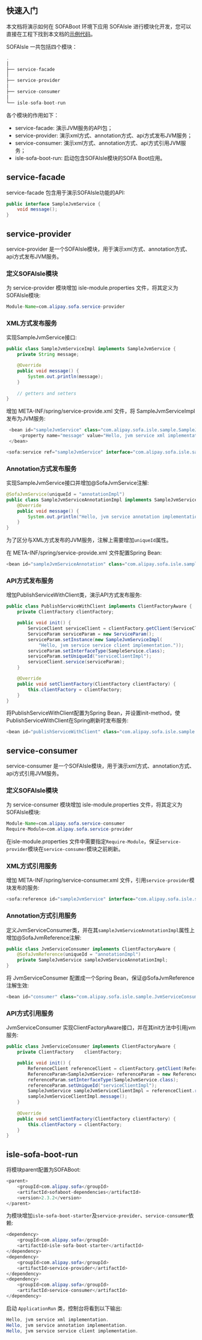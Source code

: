 ## 快速入门

本文档将演示如何在 SOFABoot 环境下应用 SOFAIsle 进行模块化开发，您可以直接在工程下找到本文档的[示例代码](http://gitlab.alipay-inc.com/sofa-open/sofa-isle/tree/open_source/isle-sofa-boot-samples)。

SOFAIsle 一共包括四个模块：

```java
.
│
├── service-facade 
│ 
├── service-provider
│ 
├── service-consumer
│ 
└── isle-sofa-boot-run
```

各个模块的作用如下：

- service-facade: 演示JVM服务的API包；
- service-provider: 演示xml方式、annotation方式、api方式发布JVM服务；
- service-consumer: 演示xml方式、annotation方式、api方式引用JVM服务；
- isle-sofa-boot-run: 启动包含SOFAIsle模块的SOFA Boot应用。

## service-facade

service-facade 包含用于演示SOFAIsle功能的API:

```java
public interface SampleJvmService {
    void message();
}
```

## service-provider

service-provider 是一个SOFAIsle模块，用于演示xml方式、annotation方式、api方式发布JVM服务。

### 定义SOFAIsle模块

为 service-provider 模块增加 isle-module.properties 文件，将其定义为SOFAIsle模块:

```java
Module-Name=com.alipay.sofa.service-provider
```

### XML方式发布服务

实现SampleJvmService接口:

```java
public class SampleJvmServiceImpl implements SampleJvmService {
    private String message;

    @Override
    public void message() {
        System.out.println(message);
    }
															   
	// getters and setters
}
```

增加 META-INF/spring/service-provide.xml 文件，将 SampleJvmServiceImpl 发布为JVM服务:

```java
 <bean id="sampleJvmService" class="com.alipay.sofa.isle.sample.SampleJvmServiceImpl">
     <property name="message" value="Hello, jvm service xml implementation."/>
 </bean>

<sofa:service ref="sampleJvmService" interface="com.alipay.sofa.isle.sample.SampleJvmService"/>
```

### Annotation方式发布服务

实现SampleJvmService接口并增加@SofaJvmService注解:

```java
@SofaJvmService(uniqueId = "annotationImpl")
public class SampleJvmServiceAnnotationImpl implements SampleJvmService {
    @Override
    public void message() {
        System.out.println("Hello, jvm service annotation implementation.");
    }
}
```

为了区分与XML方式发布的JVM服务，注解上需要增加`uniqueId`属性。

在 META-INF/spring/service-provide.xml 文件配置Spring Bean:

```java
<bean id="sampleJvmServiceAnnotation" class="com.alipay.sofa.isle.sample.SampleJvmServiceAnnotationImpl"/>
```

### API方式发布服务

增加PublishServiceWithClient类，演示API方式发布服务:

```java
public class PublishServiceWithClient implements ClientFactoryAware {
    private ClientFactory clientFactory;

    public void init() {
        ServiceClient serviceClient = clientFactory.getClient(ServiceClient.class);
        ServiceParam serviceParam = new ServiceParam();
        serviceParam.setInstance(new SampleJvmServiceImpl(
            "Hello, jvm service service client implementation."));
        serviceParam.setInterfaceType(SampleService.class);
        serviceParam.setUniqueId("serviceClientImpl");
        serviceClient.service(serviceParam);
    }

    @Override
    public void setClientFactory(ClientFactory clientFactory) {
        this.clientFactory = clientFactory;
    }
}
```

将PublishServiceWithClient配置为Spring Bean，并设置init-method，使PublishServiceWithClient在Spring刷新时发布服务:

```java
<bean id="publishServiceWithClient" class="com.alipay.sofa.isle.sample.PublishServiceWithClient" init-method="init"/>
```

## service-consumer

service-consumer 是一个SOFAIsle模块，用于演示xml方式、annotation方式、api方式引用JVM服务。

### 定义SOFAIsle模块

为 service-consumer 模块增加 isle-module.properties 文件，将其定义为SOFAIsle模块:

```java
Module-Name=com.alipay.sofa.service-consumer
Require-Module=com.alipay.sofa.service-provider
```

在isle-module.properties 文件中需要指定`Require-Module`，保证`service-provider`模块在`service-consumer`模块之前刷新。

### XML方式引用服务

增加 META-INF/spring/service-consumer.xml 文件，引用`service-provider`模块发布的服务:

```java
<sofa:reference id="sampleJvmService" interface="com.alipay.sofa.isle.sample.SampleJvmService"/>
```

### Annotation方式引用服务

定义JvmServiceConsumer类，并在其`sampleJvmServiceAnnotationImpl`属性上增加@SofaJvmReference注解: 

```java
public class JvmServiceConsumer implements ClientFactoryAware {
	@SofaJvmReference(uniqueId = "annotationImpl")
    private SampleJvmService sampleJvmServiceAnnotationImpl;
}
```

将 JvmServiceConsumer 配置成一个Spring Bean，保证@SofaJvmReference注解生效:

```java
<bean id="consumer" class="com.alipay.sofa.isle.sample.JvmServiceConsumer" init-method="init" />
```

### API方式引用服务

JvmServiceConsumer 实现ClientFactoryAware接口，并在其init方法中引用jvm服务:

```java
public class JvmServiceConsumer implements ClientFactoryAware {
    private ClientFactory    clientFactory;

    public void init() {
        ReferenceClient referenceClient = clientFactory.getClient(ReferenceClient.class);
        ReferenceParam<SampleJvmService> referenceParam = new ReferenceParam<>();
        referenceParam.setInterfaceType(SampleJvmService.class);
        referenceParam.setUniqueId("serviceClientImpl");
        SampleJvmService sampleJvmServiceClientImpl = referenceClient.reference(referenceParam);
        sampleJvmServiceClientImpl.message();
    }
															   
	@Override
    public void setClientFactory(ClientFactory clientFactory) {
        this.clientFactory = clientFactory;
    }
}
```

## isle-sofa-boot-run

将模块parent配置为SOFABoot:

```java
<parent>
    <groupId>com.alipay.sofa</groupId>
    <artifactId>sofaboot-dependencies</artifactId>
    <version>2.3.2</version>
</parent>
```

为模块增加`isle-sofa-boot-starter`及`service-provider`、`service-consumer`依赖:

```java
<dependency>
    <groupId>com.alipay.sofa</groupId>
    <artifactId>isle-sofa-boot-starter</artifactId>
</dependency>
<dependency>
    <groupId>com.alipay.sofa</groupId>
    <artifactId>service-provider</artifactId>
</dependency>
<dependency>
    <groupId>com.alipay.sofa</groupId>
    <artifactId>service-consumer</artifactId>
</dependency>
```

启动 `ApplicationRun` 类，控制台将看到以下输出:

```java
Hello, jvm service xml implementation.
Hello, jvm service annotation implementation.
Hello, jvm service service client implementation.
```
